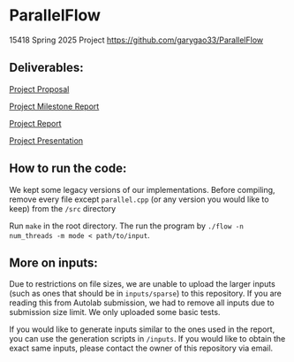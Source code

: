 # ParallelFlow

15418 Spring 2025 Project
https://github.com/garygao33/ParallelFlow

## Deliverables:

[Project Proposal](15418_Project_Proposal.pdf)

[Project Milestone Report](15418_Project_Milestone.pdf)

[Project Report](15418_Project_Report.pdf)

[Project Presentation](15418_Project_Slides.pdf)

## How to run the code:

We kept some legacy versions of our implementations. Before compiling, remove every file except `parallel.cpp` (or any version you would like to keep) from the `/src` directory

Run `make` in the root directory. The run the program by `./flow -n num_threads -m mode < path/to/input`.

## More on inputs:

Due to restrictions on file sizes, we are unable to upload the larger inputs (such as ones that should be in `inputs/sparse`) to this repository. If you are reading this from Autolab submission, we had to remove all inputs due to submission size limit. We only uploaded some basic tests. 

If you would like to generate inputs similar to the ones used in the report, you can use the generation scripts in `/inputs`. If you would like to obtain the exact same inputs, please contact the owner of this repository via email.